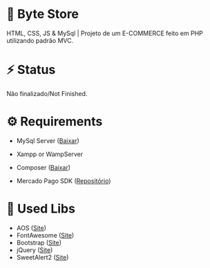 # 🛒 Byte Store
HTML, CSS, JS &amp; MySql | Projeto de um E-COMMERCE feito em PHP utilizando padrão MVC.

# ⚡ Status
Não finalizado/Not Finished.

# ⚙️ Requirements

- MySql Server ([Baixar](https://dev.mysql.com/downloads/mysql/))

- Xampp or WampServer

- Composer ([Baixar](https://getcomposer.org/))

- Mercado Pago SDK ([Repositório](https://github.com/mercadopago/sdk-php))

# 📖 Used Libs

- AOS ([Site](https://michalsnik.github.io/aos/))
- FontAwesome ([Site](https://fontawesome.com))
- Bootstrap ([Site](https://getbootstrap.com/))
- jQuery  ([Site](https://jquery.com))
- SweetAlert2 ([Site](https://sweetalert2.github.io))
